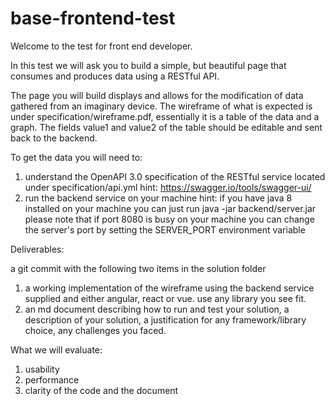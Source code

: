 # base-frontend-test

Welcome to the test for front end developer.

In this test we will ask you to build a simple, but beautiful page that consumes and produces data using a RESTful API.

The page you will build displays and allows for the modification of data gathered from an imaginary device. The wireframe of what is expected is under specification/wireframe.pdf, essentially it is a table of the data and a graph. The fields value1 and value2 of the table should be editable and sent back to the backend.

To get the data you will need to:
1) understand the OpenAPI 3.0 specification of the RESTful service located under specification/api.yml
	hint: https://swagger.io/tools/swagger-ui/
2) run the backend service on your machine
	hint: 	if you have java 8 installed on your machine you can just run java -jar backend/server.jar
		please note that if port 8080 is busy on your machine you can change the server's port by setting the SERVER_PORT environment variable
 
Deliverables:
 
a git commit with the following two items in the solution folder
1) a working implementation of the wireframe using the backend service supplied and either angular, react or vue. use any library you see fit.
2) an md document describing how to run and test your solution, a description of your solution, a justification for any framework/library choice, any challenges you faced.

What we will evaluate:

1) usability
2) performance   
3) clarity of the code and the document

